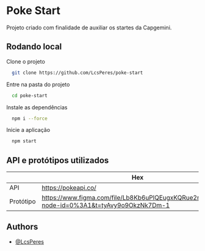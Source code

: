 
# Poke Start

Projeto criado com finalidade de auxiliar os startes da Capgemini.




## Rodando local

Clone o projeto

```bash
  git clone https://github.com/LcsPeres/poke-start
```

Entre na pasta do projeto

```bash
  cd poke-start
```

Instale as dependências

```bash
  npm i --force
```

Inicie a aplicação

```bash
  npm start
```

## API e protótipos utilizados

|              | Hex                                                                |
| ----------------- | ------------------------------------------------------------------ |
| API | https://pokeapi.co/ |
| Protótipo | https://www.figma.com/file/Lb8Kb6uPlQEugxKQRue2r8/Pokedex?node-id=0%3A1&t=tyAvy9o9OkzNk7Dm-1 |


## Authors

- [@LcsPeres](https://www.github.com/LcsPeres)


